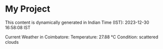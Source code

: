 # My Project

This content is dynamically generated in Indian Time (IST): 2023-12-30 16:58:08 IST


Current Weather in Coimbatore:
Temperature: 27.88 °C
Condition: scattered clouds
